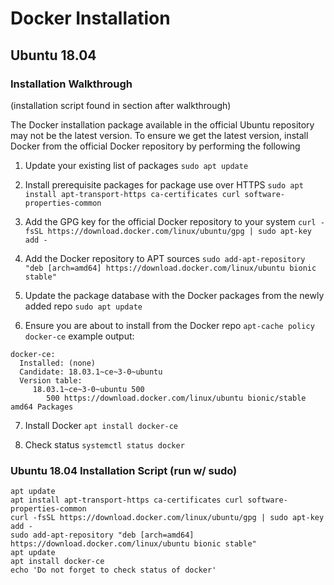# Docker Installation

## Ubuntu 18.04

### Installation Walkthrough
(installation script found in section after walkthrough)

The Docker installation package available in the official Ubuntu repository may not be the latest version. To ensure we get the latest version, install Docker from the official Docker repository by performing the following

1. Update your existing list of packages
`sudo apt update`

2. Install prerequisite packages for package use over HTTPS
`sudo apt install apt-transport-https ca-certificates curl software-properties-common`

3. Add the GPG key for the official Docker repository to your system
`curl -fsSL https://download.docker.com/linux/ubuntu/gpg | sudo apt-key add -`

4. Add the Docker repository to APT sources
`sudo add-apt-repository "deb [arch=amd64] https://download.docker.com/linux/ubuntu bionic stable"`

5. Update the package database with the Docker packages from the newly added repo
`sudo apt update`

6. Ensure you are about to install from the Docker repo
`apt-cache policy docker-ce`
example output:
```
docker-ce:
  Installed: (none)
  Candidate: 18.03.1~ce~3-0~ubuntu
  Version table:
     18.03.1~ce~3-0~ubuntu 500
        500 https://download.docker.com/linux/ubuntu bionic/stable amd64 Packages
```

7. Install Docker
`apt install docker-ce`

8. Check status
`systemctl status docker`

### Ubuntu 18.04 Installation Script (run w/ sudo)
```
apt update
apt install apt-transport-https ca-certificates curl software-properties-common
curl -fsSL https://download.docker.com/linux/ubuntu/gpg | sudo apt-key add -
sudo add-apt-repository "deb [arch=amd64] https://download.docker.com/linux/ubuntu bionic stable"
apt update
apt install docker-ce
echo 'Do not forget to check status of docker'
```